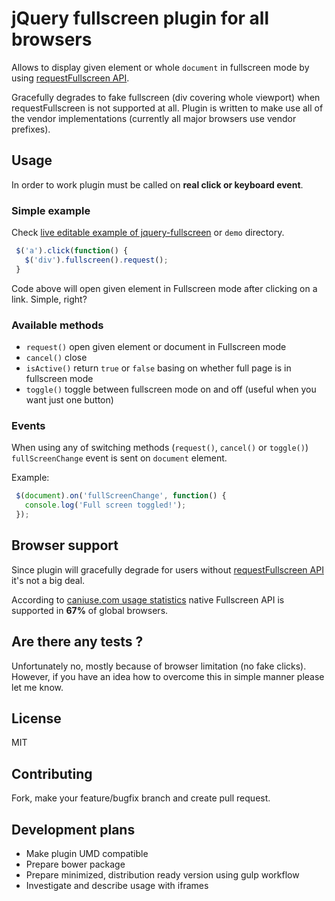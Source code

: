 # jQuery fullscreen plugin for all browsers

Allows to display given element or whole `document` in fullscreen mode by using [requestFullscreen API](https://developer.mozilla.org/en-US/docs/Web/API/Element.requestFullScreen).

Gracefully degrades to fake fullscreen (div covering whole viewport) when requestFullscreen is not supported at all. Plugin is written to make use all of the vendor implementations (currently all major browsers use vendor prefixes).

## Usage

In order to work plugin must be called on **real click or keyboard event**.

### Simple example

Check [live editable example of jquery-fullscreen](http://jsbin.com/tizikefefa/2/) or `demo` directory.

```javascript
 $('a').click(function() {
   $('div').fullscreen().request();
 }
```

Code above will open given element in Fullscreen mode after clicking on a link. Simple, right?

### Available methods

* `request()` open given element or document in Fullscreen mode
* `cancel()` close
* `isActive()` return `true` or `false` basing on whether full page is in fullscreen mode
* `toggle()` toggle between fullscreen mode on and off (useful when you want just one button)

### Events

When using any of switching methods (`request()`, `cancel()` or `toggle()`) `fullScreenChange` event is sent on `document` element.

Example:

```javascript
 $(document).on('fullScreenChange', function() {
   console.log('Full screen toggled!'); 
 });
```

## Browser support

Since plugin will gracefully degrade for users without [requestFullscreen API](https://developer.mozilla.org/en-US/docs/Web/API/Element.requestFullScreen) it's not a big deal.

According to [caniuse.com usage statistics](http://caniuse.com/#feat=fullscreen) native Fullscreen API is supported in **67%** of global browsers.

## Are there any tests ?

Unfortunately no, mostly because of browser limitation (no fake clicks). However, if you have an idea how to overcome this in simple manner please let me know.

## License

MIT

## Contributing 

Fork, make your feature/bugfix branch and create pull request. 

## Development plans

* Make plugin UMD compatible
* Prepare bower package
* Prepare minimized, distribution ready version using gulp workflow
* Investigate and describe usage with iframes 






